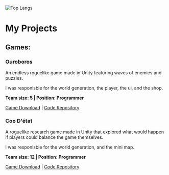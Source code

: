 ![Top Langs](https://github-readme-stats-orcin-theta.vercel.app/api/top-langs/?username=fyrebirdd&layout=donut&theme=highcontrast?&hide=shaderlab,)

# My Projects

## Games:

### Ouroboros 
An endless roguelike game made in Unity featuring waves of enemies and puzzles. <p>
I was responisble for the world generation, the player, the ui, and the shop. <p>
<b>Team size: 5 | Position: Programmer</b><p>
[Game Download](https://fyrebirdd.itch.io/ouroboros) | [Code Repository](https://git.cs.usask.ca/anv309/cmpt306-project)

### Coo D'état
A roguelike research game made in Unity that explored what would happen if players could balance the game themselves.<p>
I was responisble for the world generation, and the mini map. <p>
<b>Team size: 12 | Position: Programmer</b><p>
[Game Download](https://leechertyper.itch.io/coo-detat) | [Code Repository](https://github.com/Leechertyper/Coo-d-etat)
